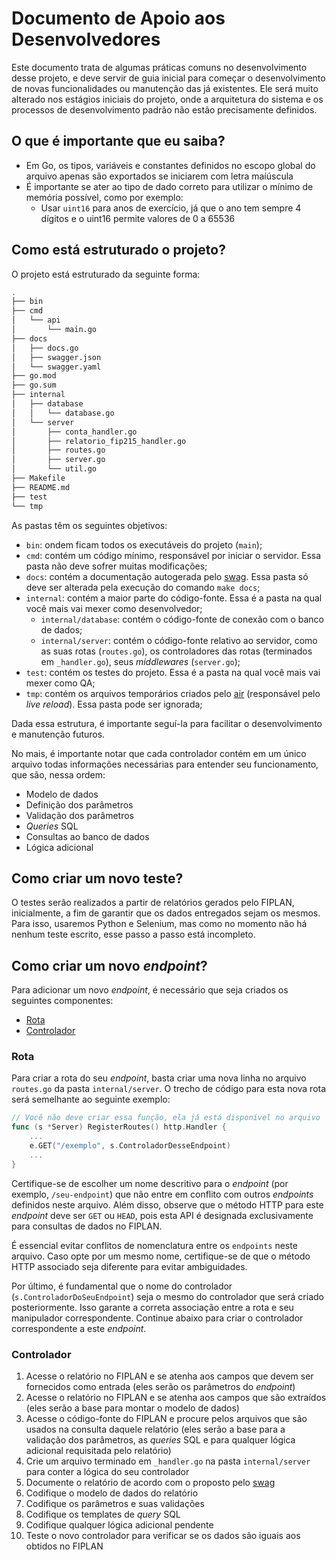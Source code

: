 # Documento de Apoio aos Desenvolvedores

Este documento trata de algumas práticas comuns no desenvolvimento desse projeto, e deve servir de guia inicial para começar o desenvolvimento de novas funcionalidades ou manutenção das já existentes. Ele será muito alterado nos estágios iniciais do projeto, onde a arquitetura do sistema e os processos de desenvolvimento padrão não estão precisamente definidos.

## O que é importante que eu saiba?

- Em Go, os tipos, variáveis e constantes definidos no escopo global do arquivo apenas são exportados se iniciarem com letra maíúscula
- É importante se ater ao tipo de dado correto para utilizar o mínimo de memória possível, como por exemplo:
    - Usar `uint16` para anos de exercício, já que o ano tem sempre 4 dígitos e o uint16 permite valores de 0 a 65536

## Como está estruturado o projeto?

O projeto está estruturado da seguinte forma:

```bash
.
├── bin
├── cmd
│   └── api
│       └── main.go
├── docs
│   ├── docs.go
│   ├── swagger.json
│   └── swagger.yaml
├── go.mod
├── go.sum
├── internal
│   ├── database
│   │   └── database.go
│   └── server
│       ├── conta_handler.go
│       ├── relatorio_fip215_handler.go
│       ├── routes.go
│       ├── server.go
│       └── util.go
├── Makefile
├── README.md
├── test
└── tmp
```

As pastas têm os seguintes objetivos:

- `bin`: ondem ficam todos os executáveis do projeto (`main`);
- `cmd`: contém um código mínimo, responsável por iniciar o servidor. Essa pasta não deve sofrer muitas modificações;
- `docs`: contém a documentação autogerada pelo [swag](https://github.com/swaggo/swag). Essa pasta só deve ser alterada pela execução do comando `make docs`;
- `internal`: contém a maior parte do código-fonte. Essa é a pasta na qual você mais vai mexer como desenvolvedor;
    - `internal/database`: contém o código-fonte de conexão com o banco de dados;
    - `internal/server`: contém o código-fonte relativo ao servidor, como as suas rotas (`routes.go`), os controladores das rotas (terminados em `_handler.go`), seus *middlewares* (`server.go`);
- `test`: contém os testes do projeto. Essa é a pasta na qual você mais vai mexer como QA;
- `tmp`: contém os arquivos temporários criados pelo [air](https://github.com/cosmtrek/air) (responsável pelo *live reload*). Essa pasta pode ser ignorada;

Dada essa estrutura, é importante seguí-la para facilitar o desenvolvimento e manutenção futuros.

No mais, é importante notar que cada controlador contém em um único arquivo todas informações necessárias para entender seu funcionamento, que são, nessa ordem:

- Modelo de dados
- Definição dos parâmetros
- Validação dos parâmetros
- *Queries* SQL
- Consultas ao banco de dados
- Lógica adicional

## Como criar um novo teste?

O testes serão realizados a partir de relatórios gerados pelo FIPLAN, inicialmente, a fim de garantir que os dados entregados sejam os mesmos. Para isso, usaremos Python e Selenium, mas como no momento não há nenhum teste escrito, esse passo a passo está incompleto.

## Como criar um novo *endpoint*?

Para adicionar um novo *endpoint*, é necessário que seja criados os seguintes componentes:

- [Rota](#rota)
- [Controlador](#controlador)

### Rota

Para criar a rota do seu *endpoint*, basta criar uma nova linha no arquivo `routes.go` da pasta `internal/server`. O trecho de código para esta nova rota será semelhante ao seguinte exemplo:

```go
// Você não deve criar essa função, ela já está disponível no arquivo `routes.go`
func (s *Server) RegisterRoutes() http.Handler {
    ...
    e.GET("/exemplo", s.ControladorDesseEndpoint)
    ...
}
```

Certifique-se de escolher um nome descritivo para o *endpoint* (por exemplo, `/seu-endpoint`) que não entre em conflito com outros *endpoints* definidos neste arquivo. Além disso, observe que o método HTTP para este *endpoint* deve ser `GET` ou `HEAD`, pois esta API é designada exclusivamente para consultas de dados no FIPLAN.

É essencial evitar conflitos de nomenclatura entre os `endpoints` neste arquivo. Caso opte por um mesmo nome, certifique-se de que o método HTTP associado seja diferente para evitar ambiguidades.

Por último, é fundamental que o nome do controlador (`s.ControladorDoSeuEndpoint`) seja o mesmo do controlador que será criado posteriormente. Isso garante a correta associação entre a rota e seu manipulador correspondente. Continue abaixo para criar o controlador correspondente a este *endpoint*.

### Controlador

1. Acesse o relatório no FIPLAN e se atenha aos campos que devem ser fornecidos como entrada (eles serão os parâmetros do *endpoint*)
2. Acesse o relatório no FIPLAN e se atenha aos campos que são extraídos (eles serão a base para montar o modelo de dados)
3. Acesse o código-fonte do FIPLAN e procure pelos arquivos que são usados na consulta daquele relatório (eles serão a base para a validação dos parâmetros, as *queries* SQL e para qualquer lógica adicional requisitada pelo relatório)
4. Crie um arquivo terminado em `_handler.go` na pasta `internal/server` para conter a lógica do seu controlador
5. Documente o relatório de acordo com o proposto pelo [swag](https://github.com/swaggo/swag)
6. Codifique o modelo de dados do relatório
7. Codifique os parâmetros e suas validações
8. Codifique os templates de *query* SQL
9. Codifique qualquer lógica adicional pendente
10. Teste o novo controlador para verificar se os dados são iguais aos obtidos no FIPLAN
